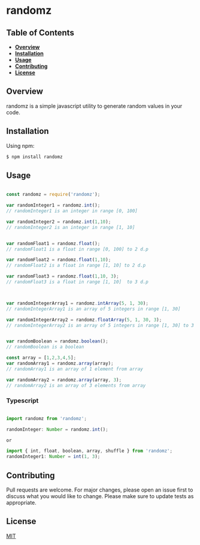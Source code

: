 # randomz

## Table of Contents

 - **[Overview](#overview)**
 - **[Installation](#installation)**
 - **[Usage](#usage)**
 - **[Contributing](#contributing)**
 - **[License](#license)**


## Overview
randomz is a simple javascript utility to generate random values in your code.


## Installation
Using npm:
```zsh
$ npm install randomz
```


## Usage

```js

const randomz = require('randomz');

var randomInteger1 = randomz.int();
// randomInteger1 is an integer in range [0, 100] 

var randomInteger2 = randomz.int(1,10);
// randomInteger2 is an integer in range [1, 10] 


var randomFloat1 = randomz.float();
// randomFloat1 is a float in range [0, 100] to 2 d.p

var randomFloat2 = randomz.float(1,10);
// randomFloat2 is a float in range [1, 10] to 2 d.p

var randomFloat3 = randomz.float(1,10, 3);
// randomFloat3 is a float in range [1, 10]  to 3 d.p



var randomIntegerArray1 = randomz.intArray(5, 1, 30);
// randomIntegerArray1 is an array of 5 integers in range [1, 30]

var randomIntegerArray2 = randomz.floatArray(5, 1, 30, 3);
// randomIntegerArray2 is an array of 5 integers in range [1, 30] to 3 d.p


var randomBoolean = randomz.boolean();
// randomBoolean is a boolean

const array = [1,2,3,4,5];
var randomArray1 = randomz.array(array);
// randomArray1 is an array of 1 element from array

var randomArray2 = randomz.array(array, 3);
// randomArray2 is an array of 3 elements from array


```

### Typescript
```ts

import randomz from 'randomz';

randomInteger: Number = randomz.int();

or

import { int, float, boolean, array, shuffle } from 'randomz';
randomInteger1: Number = int(1, 3);

```

## Contributing
Pull requests are welcome. For major changes, please open an issue first to discuss what you would like to change.
Please make sure to update tests as appropriate.

## License
[MIT](./LICENSE)

<!-- ### Keywords -->
